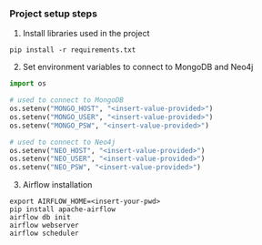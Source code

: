 ### Project setup steps
 
1. Install libraries used in the project

```shell
pip install -r requirements.txt
```

2. Set environment variables to connect to MongoDB and Neo4j

```python
import os

# used to connect to MongoDB
os.setenv("MONGO_HOST", "<insert-value-provided>")
os.setenv("MONGO_USER", "<insert-value-provided>")
os.setenv("MONGO_PSW", "<insert-value-provided>")

# used to connect to Neo4j
os.setenv("NEO_HOST", "<insert-value-provided>")
os.setenv("NEO_USER", "<insert-value-provided>")
os.setenv("NEO_PSW", "<insert-value-provided>")
```

3. Airflow installation

```shell
export AIRFLOW_HOME=<insert-your-pwd> 
pip install apache-airflow
airflow db init
airflow webserver
airflow scheduler
```


